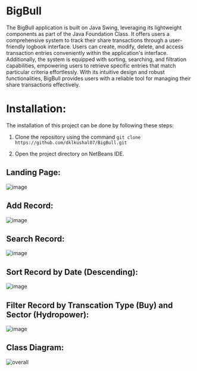 # BigBull

The BigBull application is built on Java Swing, leveraging its lightweight components as part of the Java Foundation Class. It offers users a comprehensive system to track their share transactions through a user-friendly logbook interface. Users can create, modify, delete, and access transaction entries conveniently within the application's interface. Additionally, the system is equipped with sorting, searching, and filtration capabilities, empowering users to retrieve specific entries that match particular criteria effortlessly. With its intuitive design and robust functionalities, BigBull provides users with a reliable tool for managing their share transactions effectively.

# Installation:
The installation of this project can be done by following these steps:

1) Clone the repository using the command `git clone https://github.com/dklkushal07/BigBull.git`

2) Open the project directory on NetBeans IDE.

## Landing Page:
![image](https://github.com/dklkushal07/BigBull/assets/68638711/ba9bc89e-db80-4d49-ab9b-b2a014ef9695)

## Add Record:
![image](https://github.com/dklkushal07/BigBull/assets/68638711/04934465-a0a9-4c35-a1fa-29fddcd1c86f)

## Search Record:
![image](https://github.com/dklkushal07/BigBull/assets/68638711/41249964-20b5-467b-b1d0-a06023f5c806)

## Sort Record by Date (Descending):
![image](https://github.com/dklkushal07/BigBull/assets/68638711/fcc37c76-ca52-4ae4-93a0-3c1639c10e99)

## Filter Record by Transcation Type (Buy) and Sector (Hydropower):
![image](https://github.com/dklkushal07/BigBull/assets/68638711/c22491a2-05d2-4257-9f9b-2b22ed0b6966)

## Class Diagram:
![overall](https://github.com/dklkushal07/BigBull/assets/68638711/c42b9ff8-cc57-470f-8185-7fa12b01aca9)
